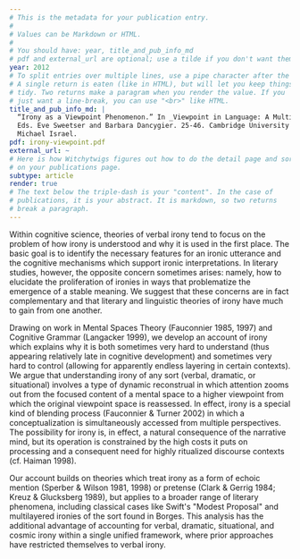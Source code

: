 ```yaml
---
# This is the metadata for your publication entry.
#
# Values can be Markdown or HTML.
#
# You should have: year, title_and_pub_info_md
# pdf and external_url are optional; use a tilde if you don't want them.
year: 2012
# To split entries over multiple lines, use a pipe character after the key.
# A single return is eaten (like in HTML), but will let you keep things
# tidy. Two returns make a paragram when you render the value. If you 
# just want a line-break, you can use "<br>" like HTML.
title_and_pub_info_md: |
  “Irony as a Viewpoint Phenomenon.” In _Viewpoint in Language: A Multimodal Perspective._ 
  Eds. Eve Sweetser and Barbara Dancygier. 25-46. Cambridge University Press. With
  Michael Israel.
pdf: irony-viewpoint.pdf
external_url: ~
# Here is how Witchytwigs figures out how to do the detail page and sort
# on your publications page.
subtype: article
render: true
# The text below the triple-dash is your "content". In the case of
# publications, it is your abstract. It is markdown, so two returns
# break a paragraph.
---
```

Within cognitive science, theories of verbal irony tend to focus on the problem of how irony is understood and why it is used in the first place. The basic goal is to identify the necessary features for an ironic utterance and the cognitive mechanisms which support ironic interpretations. In literary studies, however, the opposite concern sometimes arises: namely, how to elucidate the proliferation of ironies in ways that problematize the emergence of a stable meaning. We suggest that these concerns are in fact complementary and that literary and linguistic theories of irony have much to gain from one another.

Drawing on work in Mental Spaces Theory (Fauconnier 1985, 1997) and Cognitive Grammar (Langacker 1999), we develop an account of irony which explains why it is both sometimes very hard to understand (thus appearing relatively late in cognitive development) and sometimes very hard to control (allowing for apparently endless layering in certain contexts). We argue that understanding irony of any sort (verbal, dramatic, or situational) involves a type of dynamic reconstrual in which attention zooms out from the focused content of a mental space to a higher viewpoint from which the original viewpoint space is reassessed. In effect, irony is a special kind of blending process (Fauconnier & Turner 2002) in which a conceptualization is simultaneously accessed from multiple perspectives. The possibility for irony is, in effect, a natural consequence of the narrative mind, but its operation is constrained by the high costs it puts on processing and a consequent need for highly ritualized discourse contexts (cf. Haiman 1998). 

Our account builds on theories which treat irony as a form of echoic mention  (Sperber & Wilson 1981, 1998) or pretense (Clark & Gerrig 1984; Kreuz & Glucksberg 1989), but applies to a broader range of literary phenomena, including classical cases like Swift's "Modest Proposal" and multilayered ironies of the sort found in Borges. This analysis has the additional advantage of accounting for verbal, dramatic, situational, and cosmic irony within a single unified framework, where prior approaches have restricted themselves to verbal irony.
